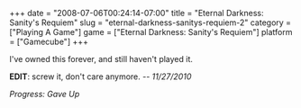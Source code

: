 +++
date = "2008-07-06T00:24:14-07:00"
title = "Eternal Darkness: Sanity's Requiem"
slug = "eternal-darkness-sanitys-requiem-2"
category = ["Playing A Game"]
game = ["Eternal Darkness: Sanity's Requiem"]
platform = ["Gamecube"]
+++

I've owned this forever, and still haven't played it.

<b>EDIT</b>: screw it, don't care anymore. <i>-- 11/27/2010</i>

<i>Progress: Gave Up</i>